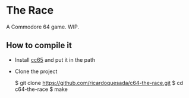 # The Race

A Commodore 64 game. WIP.

## How to compile it

- Install [cc65](http://cc65.github.io/cc65/) and put it in the path
- Clone the project

    $ git clone https://github.com/ricardoquesada/c64-the-race.git
    $ cd c64-the-race
    $ make


